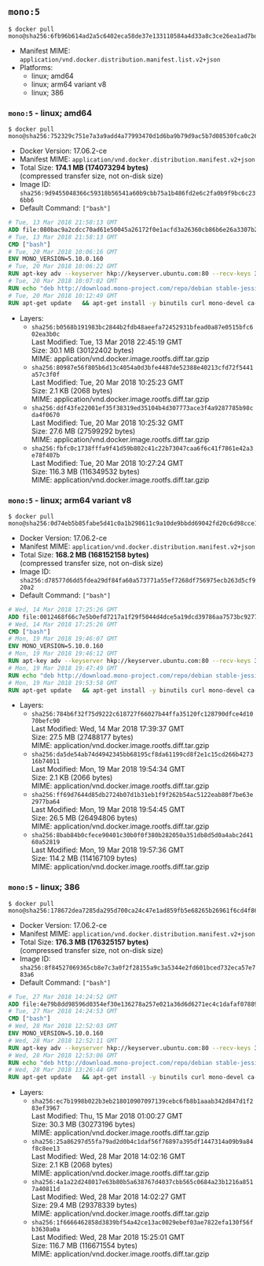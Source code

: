 ## `mono:5`

```console
$ docker pull mono@sha256:6fb96b614ad2a5c6402eca58de37e133110584a4d33a8c3ce26ea1ad7bd6a708
```

-	Manifest MIME: `application/vnd.docker.distribution.manifest.list.v2+json`
-	Platforms:
	-	linux; amd64
	-	linux; arm64 variant v8
	-	linux; 386

### `mono:5` - linux; amd64

```console
$ docker pull mono@sha256:752329c751e7a3a9add4a77993470d1d6ba9b79d9ac5b7d08530fca0c26da27f
```

-	Docker Version: 17.06.2-ce
-	Manifest MIME: `application/vnd.docker.distribution.manifest.v2+json`
-	Total Size: **174.1 MB (174073294 bytes)**  
	(compressed transfer size, not on-disk size)
-	Image ID: `sha256:9d9455048366c59318b56541a60b9cbb75a1b486fd2e6c2fa0b9f9bc6c236bb6`
-	Default Command: `["bash"]`

```dockerfile
# Tue, 13 Mar 2018 21:58:13 GMT
ADD file:080bac9a2cdcc70ad61e50045a26172f0e1acfd3a26360cb86b6e26a3307b2e1 in / 
# Tue, 13 Mar 2018 21:58:13 GMT
CMD ["bash"]
# Tue, 20 Mar 2018 10:06:16 GMT
ENV MONO_VERSION=5.10.0.160
# Tue, 20 Mar 2018 10:06:22 GMT
RUN apt-key adv --keyserver hkp://keyserver.ubuntu.com:80 --recv-keys 3FA7E0328081BFF6A14DA29AA6A19B38D3D831EF
# Tue, 20 Mar 2018 10:07:02 GMT
RUN echo "deb http://download.mono-project.com/repo/debian stable-jessie/snapshots/$MONO_VERSION main" > /etc/apt/sources.list.d/mono-official-stable.list   && apt-get update   && apt-get install -y mono-runtime   && rm -rf /var/lib/apt/lists/* /tmp/*
# Tue, 20 Mar 2018 10:12:49 GMT
RUN apt-get update   && apt-get install -y binutils curl mono-devel ca-certificates-mono fsharp mono-vbnc nuget referenceassemblies-pcl   && rm -rf /var/lib/apt/lists/* /tmp/*
```

-	Layers:
	-	`sha256:b0568b191983bc2844b2fdb48aeefa72452931bfead0a87e0515bfc602ea3b0c`  
		Last Modified: Tue, 13 Mar 2018 22:45:19 GMT  
		Size: 30.1 MB (30122402 bytes)  
		MIME: application/vnd.docker.image.rootfs.diff.tar.gzip
	-	`sha256:80987e56f805b6d13c4054a0d3bfe4487de52388e40213cfd72f5441a57c3f0f`  
		Last Modified: Tue, 20 Mar 2018 10:25:23 GMT  
		Size: 2.1 KB (2068 bytes)  
		MIME: application/vnd.docker.image.rootfs.diff.tar.gzip
	-	`sha256:ddf43fe22001ef35f38319ed35104b4d307773ace3f4a9287785b98cda4f0670`  
		Last Modified: Tue, 20 Mar 2018 10:25:32 GMT  
		Size: 27.6 MB (27599292 bytes)  
		MIME: application/vnd.docker.image.rootfs.diff.tar.gzip
	-	`sha256:fbfc0c1738fffa9f41d59b802c41c22b73047caa6f6c41f7861e42a3e78f407b`  
		Last Modified: Tue, 20 Mar 2018 10:27:24 GMT  
		Size: 116.3 MB (116349532 bytes)  
		MIME: application/vnd.docker.image.rootfs.diff.tar.gzip

### `mono:5` - linux; arm64 variant v8

```console
$ docker pull mono@sha256:0d74eb5b85fabe5d41c0a1b298611c9a10de9bbdd69042fd20c6d98cce1c97cb
```

-	Docker Version: 17.06.2-ce
-	Manifest MIME: `application/vnd.docker.distribution.manifest.v2+json`
-	Total Size: **168.2 MB (168152158 bytes)**  
	(compressed transfer size, not on-disk size)
-	Image ID: `sha256:d78577d6dd5fdea29df84fa60a573771a55ef7268df756975ecb263d5cf920a2`
-	Default Command: `["bash"]`

```dockerfile
# Wed, 14 Mar 2018 17:25:26 GMT
ADD file:0012468f66c7e5b0efd7217a1f29f5044d4dce5a19dcd39786aa7573bc927763 in / 
# Wed, 14 Mar 2018 17:25:26 GMT
CMD ["bash"]
# Mon, 19 Mar 2018 19:46:07 GMT
ENV MONO_VERSION=5.10.0.160
# Mon, 19 Mar 2018 19:46:12 GMT
RUN apt-key adv --keyserver hkp://keyserver.ubuntu.com:80 --recv-keys 3FA7E0328081BFF6A14DA29AA6A19B38D3D831EF
# Mon, 19 Mar 2018 19:47:49 GMT
RUN echo "deb http://download.mono-project.com/repo/debian stable-jessie/snapshots/$MONO_VERSION main" > /etc/apt/sources.list.d/mono-official-stable.list   && apt-get update   && apt-get install -y mono-runtime   && rm -rf /var/lib/apt/lists/* /tmp/*
# Mon, 19 Mar 2018 19:53:58 GMT
RUN apt-get update   && apt-get install -y binutils curl mono-devel ca-certificates-mono fsharp mono-vbnc nuget referenceassemblies-pcl   && rm -rf /var/lib/apt/lists/* /tmp/*
```

-	Layers:
	-	`sha256:784b6f32f75d9222c618727f66027b44ffa35120fc128790dfce4d1070befc90`  
		Last Modified: Wed, 14 Mar 2018 17:39:37 GMT  
		Size: 27.5 MB (27488177 bytes)  
		MIME: application/vnd.docker.image.rootfs.diff.tar.gzip
	-	`sha256:da5de54ab74d4942345bb68195cf8da61199cd8f2e1c15cd266b427316b74011`  
		Last Modified: Mon, 19 Mar 2018 19:54:34 GMT  
		Size: 2.1 KB (2066 bytes)  
		MIME: application/vnd.docker.image.rootfs.diff.tar.gzip
	-	`sha256:ff69d7644d85db2724b07d1b31eb1f9f262b54ac5122eab80f7be63e2977ba64`  
		Last Modified: Mon, 19 Mar 2018 19:54:45 GMT  
		Size: 26.5 MB (26494806 bytes)  
		MIME: application/vnd.docker.image.rootfs.diff.tar.gzip
	-	`sha256:8bab84b0cfece90401c30b0f0f380b282050a351db8d5d0a4abc2d4160a52819`  
		Last Modified: Mon, 19 Mar 2018 19:57:36 GMT  
		Size: 114.2 MB (114167109 bytes)  
		MIME: application/vnd.docker.image.rootfs.diff.tar.gzip

### `mono:5` - linux; 386

```console
$ docker pull mono@sha256:178672dea7285da295d700ca24c47e1ad859fb5e68265b26961f6cd4f86a2854
```

-	Docker Version: 17.06.2-ce
-	Manifest MIME: `application/vnd.docker.distribution.manifest.v2+json`
-	Total Size: **176.3 MB (176325157 bytes)**  
	(compressed transfer size, not on-disk size)
-	Image ID: `sha256:8f84527069365cb8e7c3a0f2f28155a9c3a5344e2fd601bced732eca57e783a6`
-	Default Command: `["bash"]`

```dockerfile
# Tue, 27 Mar 2018 14:24:52 GMT
ADD file:4e79b8dd98596d0354ef30e136278a257e021a36d6d6271ec4c1dafaf07889ae in / 
# Tue, 27 Mar 2018 14:24:53 GMT
CMD ["bash"]
# Wed, 28 Mar 2018 12:52:03 GMT
ENV MONO_VERSION=5.10.0.160
# Wed, 28 Mar 2018 12:52:11 GMT
RUN apt-key adv --keyserver hkp://keyserver.ubuntu.com:80 --recv-keys 3FA7E0328081BFF6A14DA29AA6A19B38D3D831EF
# Wed, 28 Mar 2018 12:53:06 GMT
RUN echo "deb http://download.mono-project.com/repo/debian stable-jessie/snapshots/$MONO_VERSION main" > /etc/apt/sources.list.d/mono-official-stable.list   && apt-get update   && apt-get install -y mono-runtime   && rm -rf /var/lib/apt/lists/* /tmp/*
# Wed, 28 Mar 2018 13:26:44 GMT
RUN apt-get update   && apt-get install -y binutils curl mono-devel ca-certificates-mono fsharp mono-vbnc nuget referenceassemblies-pcl   && rm -rf /var/lib/apt/lists/* /tmp/*
```

-	Layers:
	-	`sha256:ec7b1998b022b3eb218010907097139cebc6fb8b1aaab342d847d1f283ef3967`  
		Last Modified: Thu, 15 Mar 2018 01:00:27 GMT  
		Size: 30.3 MB (30273196 bytes)  
		MIME: application/vnd.docker.image.rootfs.diff.tar.gzip
	-	`sha256:25a86297d55fa79ad2d0b4c1daf56f76897a395df1447314a09b9a84f8c8ee13`  
		Last Modified: Wed, 28 Mar 2018 14:02:16 GMT  
		Size: 2.1 KB (2068 bytes)  
		MIME: application/vnd.docker.image.rootfs.diff.tar.gzip
	-	`sha256:4a1a22d248017e63b80b5a638767d4037cbb565c0684a23b1216a8517a40811d`  
		Last Modified: Wed, 28 Mar 2018 14:02:27 GMT  
		Size: 29.4 MB (29378339 bytes)  
		MIME: application/vnd.docker.image.rootfs.diff.tar.gzip
	-	`sha256:1f6666462858d3839bf54a42ce13ac0029ebef03ae7822efa130f56fb3630a0a`  
		Last Modified: Wed, 28 Mar 2018 15:25:01 GMT  
		Size: 116.7 MB (116671554 bytes)  
		MIME: application/vnd.docker.image.rootfs.diff.tar.gzip
